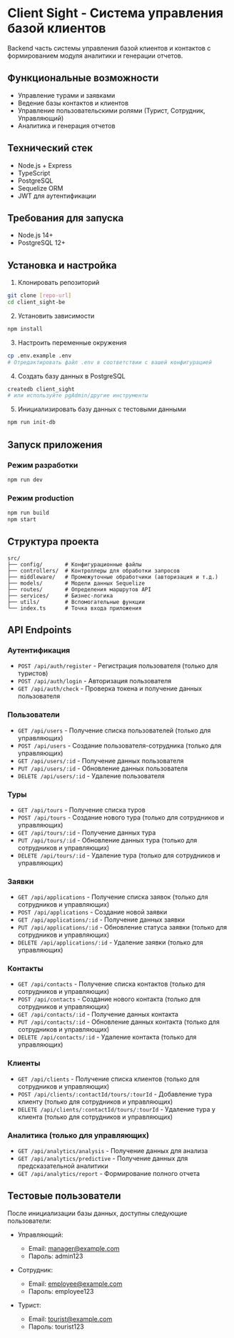 # Client Sight - Система управления базой клиентов

Backend часть системы управления базой клиентов и контактов с формированием модуля аналитики и генерации отчетов.

## Функциональные возможности

- Управление турами и заявками
- Ведение базы контактов и клиентов
- Управление пользовательскими ролями (Турист, Сотрудник, Управляющий)
- Аналитика и генерация отчетов

## Технический стек

- Node.js + Express
- TypeScript
- PostgreSQL
- Sequelize ORM
- JWT для аутентификации

## Требования для запуска

- Node.js 14+
- PostgreSQL 12+

## Установка и настройка

1. Клонировать репозиторий

```bash
git clone [repo-url]
cd client_sight-be
```

2. Установить зависимости

```bash
npm install
```

3. Настроить переменные окружения

```bash
cp .env.example .env
# Отредактировать файл .env в соответствии с вашей конфигурацией
```

4. Создать базу данных в PostgreSQL

```bash
createdb client_sight
# или используйте pgAdmin/другие инструменты
```

5. Инициализировать базу данных с тестовыми данными

```bash
npm run init-db
```

## Запуск приложения

### Режим разработки

```bash
npm run dev
```

### Режим production

```bash
npm run build
npm start
```

## Структура проекта

```
src/
├── config/       # Конфигурационные файлы
├── controllers/  # Контроллеры для обработки запросов
├── middleware/   # Промежуточные обработчики (авторизация и т.д.)
├── models/       # Модели данных Sequelize
├── routes/       # Определения маршрутов API
├── services/     # Бизнес-логика
├── utils/        # Вспомогательные функции
└── index.ts      # Точка входа приложения
```

## API Endpoints

### Аутентификация

- `POST /api/auth/register` - Регистрация пользователя (только для туристов)
- `POST /api/auth/login` - Авторизация пользователя
- `GET /api/auth/check` - Проверка токена и получение данных пользователя

### Пользователи

- `GET /api/users` - Получение списка пользователей (только для управляющих)
- `POST /api/users` - Создание пользователя-сотрудника (только для управляющих)
- `GET /api/users/:id` - Получение данных пользователя
- `PUT /api/users/:id` - Обновление данных пользователя
- `DELETE /api/users/:id` - Удаление пользователя

### Туры

- `GET /api/tours` - Получение списка туров
- `POST /api/tours` - Создание нового тура (только для сотрудников и управляющих)
- `GET /api/tours/:id` - Получение данных тура
- `PUT /api/tours/:id` - Обновление данных тура (только для сотрудников и управляющих)
- `DELETE /api/tours/:id` - Удаление тура (только для сотрудников и управляющих)

### Заявки

- `GET /api/applications` - Получение списка заявок (только для сотрудников и управляющих)
- `POST /api/applications` - Создание новой заявки
- `GET /api/applications/:id` - Получение данных заявки
- `PUT /api/applications/:id` - Обновление статуса заявки (только для сотрудников и управляющих)
- `DELETE /api/applications/:id` - Удаление заявки (только для управляющих)

### Контакты

- `GET /api/contacts` - Получение списка контактов (только для сотрудников и управляющих)
- `POST /api/contacts` - Создание нового контакта (только для сотрудников и управляющих)
- `GET /api/contacts/:id` - Получение данных контакта
- `PUT /api/contacts/:id` - Обновление данных контакта (только для сотрудников и управляющих)
- `DELETE /api/contacts/:id` - Удаление контакта (только для управляющих)

### Клиенты

- `GET /api/clients` - Получение списка клиентов (только для сотрудников и управляющих)
- `POST /api/clients/:contactId/tours/:tourId` - Добавление тура клиенту (только для сотрудников и управляющих)
- `DELETE /api/clients/:contactId/tours/:tourId` - Удаление тура у клиента (только для сотрудников и управляющих)

### Аналитика (только для управляющих)

- `GET /api/analytics/analysis` - Получение данных для анализа
- `GET /api/analytics/predictive` - Получение данных для предсказательной аналитики
- `GET /api/analytics/report` - Формирование полного отчета

## Тестовые пользователи

После инициализации базы данных, доступны следующие пользователи:

- Управляющий:

  - Email: manager@example.com
  - Пароль: admin123

- Сотрудник:

  - Email: employee@example.com
  - Пароль: employee123

- Турист:
  - Email: tourist@example.com
  - Пароль: tourist123
